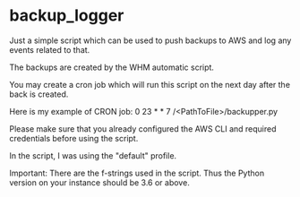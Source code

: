 # backup_logger
Just a simple script which can be used to push backups to AWS and log any events related to that.

The backups are created by the WHM automatic script. 

You may create a cron job which will run this script on the next day after the back is created. 

Here is my example of CRON job: 0 23 * * 7 /\<PathToFile>\/backupper.py

Please make sure that you already configured the AWS CLI and required credentials before using the script.

In the script, I was using the "default" profile.

Important: There are the f-strings used in the script. Thus the Python version on your instance should be 3.6 or above.

 
